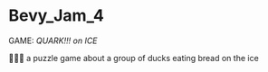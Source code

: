 # Bevy_Jam_4
GAME: *QUARK!!! on ICE*

🦆🦆🦆 a puzzle game about a group of ducks eating bread on the ice